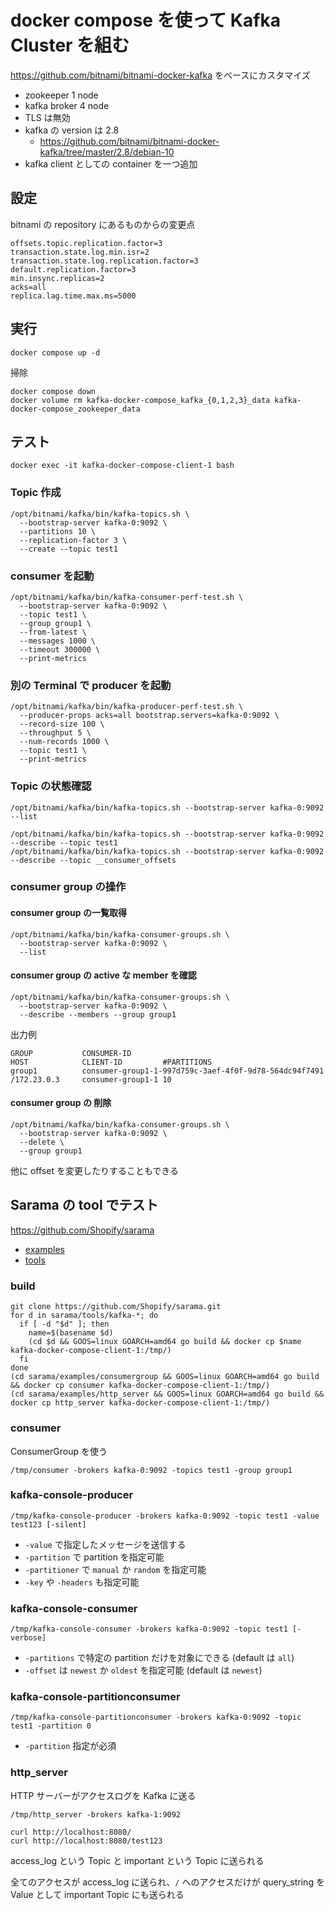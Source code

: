 # docker compose を使って Kafka Cluster を組む

https://github.com/bitnami/bitnami-docker-kafka をベースにカスタマイズ

- zookeeper 1 node
- kafka broker 4 node
- TLS は無効
- kafka の version は 2.8
  - https://github.com/bitnami/bitnami-docker-kafka/tree/master/2.8/debian-10
- kafka client としての container を一つ追加

## 設定

bitnami の repository にあるものからの変更点

```
offsets.topic.replication.factor=3
transaction.state.log.min.isr=2
transaction.state.log.replication.factor=3
default.replication.factor=3
min.insync.replicas=2
acks=all
replica.lag.time.max.ms=5000
```

## 実行

```
docker compose up -d
```

掃除

```
docker compose down
docker volume rm kafka-docker-compose_kafka_{0,1,2,3}_data kafka-docker-compose_zookeeper_data
```

## テスト

```
docker exec -it kafka-docker-compose-client-1 bash
```

### Topic 作成

```
/opt/bitnami/kafka/bin/kafka-topics.sh \
  --bootstrap-server kafka-0:9092 \
  --partitions 10 \
  --replication-factor 3 \
  --create --topic test1
```

### consumer を起動

```
/opt/bitnami/kafka/bin/kafka-consumer-perf-test.sh \
  --bootstrap-server kafka-0:9092 \
  --topic test1 \
  --group group1 \
  --from-latest \
  --messages 1000 \
  --timeout 300000 \
  --print-metrics
```

### 別の Terminal で producer を起動

```
/opt/bitnami/kafka/bin/kafka-producer-perf-test.sh \
  --producer-props acks=all bootstrap.servers=kafka-0:9092 \
  --record-size 100 \
  --throughput 5 \
  --num-records 1000 \
  --topic test1 \
  --print-metrics
```

### Topic の状態確認

```
/opt/bitnami/kafka/bin/kafka-topics.sh --bootstrap-server kafka-0:9092 --list
```

```
/opt/bitnami/kafka/bin/kafka-topics.sh --bootstrap-server kafka-0:9092 --describe --topic test1
/opt/bitnami/kafka/bin/kafka-topics.sh --bootstrap-server kafka-0:9092 --describe --topic __consumer_offsets
```

### consumer group の操作

#### consumer group の一覧取得

```
/opt/bitnami/kafka/bin/kafka-consumer-groups.sh \
  --bootstrap-server kafka-0:9092 \
  --list
```

#### consumer group の active な member を確認

```
/opt/bitnami/kafka/bin/kafka-consumer-groups.sh \
  --bootstrap-server kafka-0:9092 \
  --describe --members --group group1
```

出力例

```
GROUP           CONSUMER-ID                                            HOST            CLIENT-ID         #PARTITIONS
group1          consumer-group1-1-997d759c-3aef-4f0f-9d78-564dc94f7491 /172.23.0.3     consumer-group1-1 10
```

#### consumer group の 削除

```
/opt/bitnami/kafka/bin/kafka-consumer-groups.sh \
  --bootstrap-server kafka-0:9092 \
  --delete \
  --group group1
```

他に offset を変更したりすることもできる

## Sarama の tool でテスト

https://github.com/Shopify/sarama

- [examples](https://github.com/Shopify/sarama/tree/main/examples)
- [tools](https://github.com/Shopify/sarama/tree/main/tools)

### build

```
git clone https://github.com/Shopify/sarama.git
for d in sarama/tools/kafka-*; do
  if [ -d "$d" ]; then
    name=$(basename $d)
    (cd $d && GOOS=linux GOARCH=amd64 go build && docker cp $name kafka-docker-compose-client-1:/tmp/)
  fi
done
(cd sarama/examples/consumergroup && GOOS=linux GOARCH=amd64 go build && docker cp consumer kafka-docker-compose-client-1:/tmp/)
(cd sarama/examples/http_server && GOOS=linux GOARCH=amd64 go build && docker cp http_server kafka-docker-compose-client-1:/tmp/)
```

### consumer

ConsumerGroup を使う

```
/tmp/consumer -brokers kafka-0:9092 -topics test1 -group group1
```

### kafka-console-producer

```
/tmp/kafka-console-producer -brokers kafka-0:9092 -topic test1 -value test123 [-silent]
```

- `-value` で指定したメッセージを送信する
- `-partition` で partition を指定可能
- `-partitioner` で `manual` か `random` を指定可能
- `-key` や `-headers` も指定可能

### kafka-console-consumer

```
/tmp/kafka-console-consumer -brokers kafka-0:9092 -topic test1 [-verbose]
```

- `-partitions` で特定の partition だけを対象にできる (default は `all`)
- `-offset` は `newest` か `oldest` を指定可能 (default は `newest`)

### kafka-console-partitionconsumer

```
/tmp/kafka-console-partitionconsumer -brokers kafka-0:9092 -topic test1 -partition 0
```

- `-partition` 指定が必須

### http_server

HTTP サーバーがアクセスログを Kafka に送る

```
/tmp/http_server -brokers kafka-1:9092
```

```
curl http://localhost:8080/
curl http://localhost:8080/test123
```

access_log という Topic と important という Topic に送られる

全てのアクセスが access_log に送られ、`/` へのアクセスだけが
query_string を Value として important Topic にも送られる

